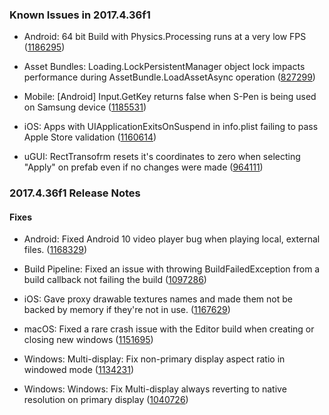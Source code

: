 ### Known Issues in 2017.4.36f1

*   Android: 64 bit Build with Physics.Processing runs at a very low FPS ([1186295](https://issuetracker.unity3d.com/issues/a-build-runs-at-a-very-low-fps-from-3-to-5-fps-on-huawei-mate-20-pro-when-the-project-is-built-with-64-bit-architecture))
    
*   Asset Bundles: Loading.LockPersistentManager object lock impacts performance during AssetBundle.LoadAssetAsync operation ([827299](https://issuetracker.unity3d.com/issues/loading-dot-lockpersistentmanager-object-lock-impacts-performance-during-assetbundle-dot-loadassetasync-operation))
    
*   Mobile: \[Android\] Input.GetKey returns false when S-Pen is being used on Samsung device ([1185531](https://issuetracker.unity3d.com/issues/android-input-dot-getkey-returns-false-when-when-s-pen-is-being-used-on-samsung-device))
    
*   iOS: Apps with UIApplicationExitsOnSuspend in info.plist failing to pass Apple Store validation ([1160614](https://issuetracker.unity3d.com/issues/ios-apps-with-uiapplicationexitsonsuspend-in-info-dot-plist-failing-to-pass-apple-store-validation))
    
*   uGUI: RectTransofrm resets it's coordinates to zero when selecting "Apply" on prefab even if no changes were made ([964111](https://issuetracker.unity3d.com/issues/recttransofrm-resets-its-coordinates-to-zero-when-selecting-apply-on-prefab-even-if-no-changes-were-made))
    

### 2017.4.36f1 Release Notes

#### Fixes

*   Android: Fixed Android 10 video player bug when playing local, external files. ([1168329](https://issuetracker.unity3d.com/issues/android-video-player-cannot-play-files-located-in-the-persistent-data-directory-on-android-10))
    
*   Build Pipeline: Fixed an issue with throwing BuildFailedException from a build callback not failing the build ([1097286](https://issuetracker.unity3d.com/issues/build-does-not-fail-when-using-buildfailedexception))
    
*   iOS: Gave proxy drawable textures names and made them not be backed by memory if they're not in use. ([1167629](https://issuetracker.unity3d.com/issues/ios-metal-using-xcode-gpu-frame-capture-extra-unused-screen-sized-textures-can-be-seen-on-metal))
    
*   macOS: Fixed a rare crash issue with the Editor build when creating or closing new windows ([1151695](https://issuetracker.unity3d.com/issues/mac-os-crash-on-rendereventscontext-removecommandbuffers-when-closing-a-window))
    
*   Windows: Multi-display: Fix non-primary display aspect ratio in windowed mode ([1134231](https://issuetracker.unity3d.com/issues/view-on-second-display-appears-squashed-when-build-is-launched-in-windowed-mode))
    
*   Windows: Windows: Fix Multi-display always reverting to native resolution on primary display ([1040726](https://issuetracker.unity3d.com/issues/primary-screen-window-size-turns-to-native-when-using-more-than-one-display))